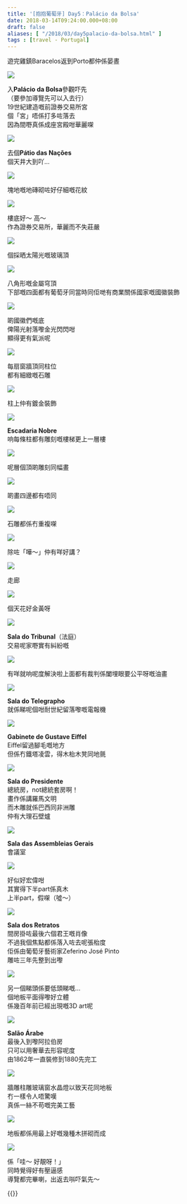 ```yaml
---
title: '[抱抱葡萄牙] Day5：Palácio da Bolsa'
date: 2018-03-14T09:24:00.000+08:00
draft: false
aliases: [ "/2018/03/day5palacio-da-bolsa.html" ]
tags : [travel - Portugal]
---
```


遊完雞鎮Baracelos返到Porto都仲係晏晝  

[![](https://c1.staticflickr.com/5/4230/35936743205_787e00cb07_z.jpg)](https://c1.staticflickr.com/5/4230/35936743205_787e00cb07_z.jpg)

入**Palácio da Bolsa**參觀吓先  
（要參加導覽先可以入去行）  
19世紀建造嘅前證券交易所宮  
個「宮」唔係打多咗落去  
因為間嘢真係成座宮殿咁華麗㗎  

[![](https://c1.staticflickr.com/5/4787/38957000090_d179389e22_z.jpg)](https://c1.staticflickr.com/5/4787/38957000090_d179389e22_z.jpg)

去個**Pátio das Nações**  
個天井大到吖...  

[![](https://c1.staticflickr.com/5/4775/40767229361_4ba36dcb4a_z.jpg)](https://c1.staticflickr.com/5/4775/40767229361_4ba36dcb4a_z.jpg)

塊地嘅地磚砌咗好仔細嘅花紋  

[![](https://c1.staticflickr.com/5/4787/40767227611_ae0f685963_z.jpg)](https://c1.staticflickr.com/5/4787/40767227611_ae0f685963_z.jpg)

樓底好～ 高～  
作為證券交易所，華麗而不失莊嚴  

[![](https://c1.staticflickr.com/5/4772/38956999470_7c7e3e8baf_z.jpg)](https://c1.staticflickr.com/5/4772/38956999470_7c7e3e8baf_z.jpg)

個採晒太陽光嘅玻璃頂  

[![](https://c1.staticflickr.com/5/4778/38956998900_68f0c39147_z.jpg)](https://c1.staticflickr.com/5/4778/38956998900_68f0c39147_z.jpg)

八角形嘅金屬穹頂  
下部嘅四面都有葡萄牙同當時同佢哋有商業關係國家嘅國徽裝飾  

[![](https://c1.staticflickr.com/5/4786/38956997870_9d89096bb5_z.jpg)](https://c1.staticflickr.com/5/4786/38956997870_9d89096bb5_z.jpg)

啲國徽們嘅底  
俾陽光射落嚟金光閃閃咁  
顯得更有氣派呢  

[![](https://c1.staticflickr.com/5/4799/38956997290_05c16377ff_z.jpg)](https://c1.staticflickr.com/5/4799/38956997290_05c16377ff_z.jpg)

每扇窗牆頂同柱位  
都有細緻嘅石雕  

[![](https://c1.staticflickr.com/5/4780/38956998130_bf4641b6b1_z.jpg)](https://c1.staticflickr.com/5/4780/38956998130_bf4641b6b1_z.jpg)

柱上仲有鍍金裝飾  

[![](https://c1.staticflickr.com/5/4801/40767733091_54df77c9eb_z.jpg)](https://c1.staticflickr.com/5/4801/40767733091_54df77c9eb_z.jpg)

**Escadaria Nobre**  
响每條柱都有雕刻嘅樓梯更上一層樓  

[![](https://c1.staticflickr.com/5/4772/40058045044_40bf0bc390_z.jpg)](https://c1.staticflickr.com/5/4772/40058045044_40bf0bc390_z.jpg)

呢層個頂啲雕刻同幅畫  

[![](https://c1.staticflickr.com/5/4788/40767732471_9a298685ac_z.jpg)](https://c1.staticflickr.com/5/4788/40767732471_9a298685ac_z.jpg)

啲畫四邊都有唔同  

[![](https://c1.staticflickr.com/5/4771/39872989115_5a42db0a8b_z.jpg)](https://c1.staticflickr.com/5/4771/39872989115_5a42db0a8b_z.jpg)

石雕都係冇重複㗎  

[![](https://c1.staticflickr.com/5/4793/38957642780_263314dabb_z.jpg)](https://c1.staticflickr.com/5/4793/38957642780_263314dabb_z.jpg)

除咗「嘩～」仲有咩好講？  

[![](https://c1.staticflickr.com/5/4789/26898655388_b2a8fa6610_z.jpg)](https://c1.staticflickr.com/5/4789/26898655388_b2a8fa6610_z.jpg)

走廊  

[![](https://c1.staticflickr.com/5/4795/38958902490_341f8c499a_z.jpg)](https://c1.staticflickr.com/5/4795/38958902490_341f8c499a_z.jpg)

個天花好金黃呀  

[![](https://c1.staticflickr.com/5/4802/26898650658_a759c3d86b_z.jpg)](https://c1.staticflickr.com/5/4802/26898650658_a759c3d86b_z.jpg)

**Sala do Tribunal**（法庭）  
交易呢家嘢實有糾紛嘅  

[![](https://c1.staticflickr.com/5/4796/38958892260_7c8781a237_z.jpg)](https://c1.staticflickr.com/5/4796/38958892260_7c8781a237_z.jpg)

有咩就响呢度解決啦上面都有裁判係闔埋眼要公平呀嘅油畫  

[![](https://c1.staticflickr.com/5/4801/40727846022_cf0fdaca20_z.jpg)](https://c1.staticflickr.com/5/4801/40727846022_cf0fdaca20_z.jpg)

**Sala do Telegrapho**  
就係睇呢個咁耐世紀留落嚟嘅電報機  

[![](https://c1.staticflickr.com/5/4789/26899187158_882ae753fd_z.jpg)](https://c1.staticflickr.com/5/4789/26899187158_882ae753fd_z.jpg)

**Gabinete de Gustave Eiffel**  
Eiffel留過腳毛嘅地方  
但係冇鐵塔凌雲，得木枱木凳同地氈  

[![](https://c1.staticflickr.com/5/4784/40078450814_69f1ba9da3_z.jpg)](https://c1.staticflickr.com/5/4784/40078450814_69f1ba9da3_z.jpg)

**Sala do Presidente**  
總統房，not總統套房啊！  
畫作係講羅馬文明  
而木雕就係巴西同非洲雕  
仲有大理石壁爐  

[![](https://c1.staticflickr.com/5/4776/38978101500_4c72b43a1a_z.jpg)](https://c1.staticflickr.com/5/4776/38978101500_4c72b43a1a_z.jpg)

**Sala das Assembleias Gerais**  
會議室  

[![](https://c1.staticflickr.com/5/4783/40746095432_7b2e20fdf7_z.jpg)](https://c1.staticflickr.com/5/4783/40746095432_7b2e20fdf7_z.jpg)

好似好宏偉咁  
其實得下半part係真木  
上半part，假㗎（噓～）  

[![](https://c1.staticflickr.com/5/4780/40788318941_a6a37582be_z.jpg)](https://c1.staticflickr.com/5/4780/40788318941_a6a37582be_z.jpg)

**Sala dos Retratos**  
間房掛咗最後六個君王嘅肖像  
不過我個焦點都係落入咗去呢張枱度  
佢係由葡萄牙藝術家Zeferino José Pinto  
雕咗三年先整到出嚟  

[![](https://c1.staticflickr.com/5/4777/38978100470_ae4f214ec7_z.jpg)](https://c1.staticflickr.com/5/4777/38978100470_ae4f214ec7_z.jpg)

另一個睇頭係要低頭睇嘅...  
個地板平面得嚟好立體  
係幾百年前已經出現嘅3D art呢  

[![](https://c1.staticflickr.com/5/4795/40788732731_ca413fe3a8_z.jpg)](https://c1.staticflickr.com/5/4795/40788732731_ca413fe3a8_z.jpg)

**Salão Árabe**  
最後入到嚟阿拉伯房  
只可以用奢華去形容呢度  
由1862年一直裝修到1880先完工  

[![](https://c1.staticflickr.com/5/4771/38978628350_576ab8197e_z.jpg)](https://c1.staticflickr.com/5/4771/38978628350_576ab8197e_z.jpg)

牆雕柱雕玻璃窗水晶燈以致天花同地板  
冇一樣令人唔驚嘆  
真係一絲不苟嘅完美工藝  

[![](https://c1.staticflickr.com/5/4774/40788731641_15b50a85dd_z.jpg)](https://c1.staticflickr.com/5/4774/40788731641_15b50a85dd_z.jpg)

地板都係用最上好嘅幾種木拼砌而成  

[![](https://c1.staticflickr.com/5/4795/38978626270_f743d00282_z.jpg)](https://c1.staticflickr.com/5/4795/38978626270_f743d00282_z.jpg)

係「哇～ 好靚呀！」  
同時覺得好有壓逼感  
導覽都完畢喇，出返去唞吓氣先～  
  
  

{{<portugal>}}  
